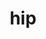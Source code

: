---
title: "hip"
layout: cache
categories: [package, v0.21.2]
meta: {"versions": ["5.4.3", "5.6.1"], "compilers": ["gcc@=11.3.0", "gcc@=11.4.0"], "oss": ["ubuntu20.04", "ubuntu22.04"], "platforms": ["linux"], "targets": ["x86_64_v3"], "stacks": ["e4s", "ml-linux-x86_64-rocm", "root"], "num_specs": 6, "num_specs_by_stack": {"root": 6, "e4s": 2, "ml-linux-x86_64-rocm": 4}}
spec_details: [{"hash": "4uuiybe7luuyx7nayolowntzrgeq7t24", "compiler": "gcc@=11.4.0", "versions": ["5.6.1"], "os": "ubuntu20.04", "platform": "linux", "target": "x86_64_v3", "variants": ["build_system=cmake", "build_type=Release", "~cuda", "generator=make", "~ipo", "patches=aee7249,c2ee21c,e73e91b", "+rocm"], "stacks": ["root", "e4s"], "size": "-", "tarball": "https://binaries.spack.io/v0.21.2/build_cache/linux-ubuntu20.04-x86_64_v3/gcc-11.4.0/hip-5.6.1/linux-ubuntu20.04-x86_64_v3-gcc-11.4.0-hip-5.6.1-4uuiybe7luuyx7nayolowntzrgeq7t24.spack"}, {"hash": "55tgjqku4uml2wyxk4f7c5l6gn2sk3zr", "compiler": "gcc@=11.4.0", "versions": ["5.4.3"], "os": "ubuntu20.04", "platform": "linux", "target": "x86_64_v3", "variants": ["build_system=cmake", "build_type=Release", "~cuda", "generator=make", "~ipo", "patches=5068750,c2ee21c,ca523f1,ddd86f0", "+rocm"], "stacks": ["root", "e4s"], "size": "-", "tarball": "https://binaries.spack.io/v0.21.2/build_cache/linux-ubuntu20.04-x86_64_v3/gcc-11.4.0/hip-5.4.3/linux-ubuntu20.04-x86_64_v3-gcc-11.4.0-hip-5.4.3-55tgjqku4uml2wyxk4f7c5l6gn2sk3zr.spack"}, {"hash": "sruljnxhw42xfdz4s5vhe4pz7lmakcw3", "compiler": "gcc@=11.3.0", "versions": ["5.6.1"], "os": "ubuntu22.04", "platform": "linux", "target": "x86_64_v3", "variants": ["build_system=cmake", "build_type=Release", "~cuda", "generator=make", "~ipo", "patches=aee7249,c2ee21c,e73e91b", "+rocm"], "stacks": ["root", "ml-linux-x86_64-rocm"], "size": "-", "tarball": "https://binaries.spack.io/v0.21.2/build_cache/linux-ubuntu22.04-x86_64_v3/gcc-11.3.0/hip-5.6.1/linux-ubuntu22.04-x86_64_v3-gcc-11.3.0-hip-5.6.1-sruljnxhw42xfdz4s5vhe4pz7lmakcw3.spack"}, {"hash": "e5nwmwbznof6z5w6xhlf64nggmclh3f4", "compiler": "gcc@=11.3.0", "versions": ["5.6.1"], "os": "ubuntu22.04", "platform": "linux", "target": "x86_64_v3", "variants": ["build_system=cmake", "build_type=Release", "~cuda", "generator=make", "~ipo", "patches=aee7249,c2ee21c,e73e91b", "+rocm"], "stacks": ["root", "ml-linux-x86_64-rocm"], "size": "-", "tarball": "https://binaries.spack.io/v0.21.2/build_cache/linux-ubuntu22.04-x86_64_v3/gcc-11.3.0/hip-5.6.1/linux-ubuntu22.04-x86_64_v3-gcc-11.3.0-hip-5.6.1-e5nwmwbznof6z5w6xhlf64nggmclh3f4.spack"}, {"hash": "rrmdflrvm2sdmugoxuzebzx2qj2kfxrh", "compiler": "gcc@=11.3.0", "versions": ["5.6.1"], "os": "ubuntu22.04", "platform": "linux", "target": "x86_64_v3", "variants": ["build_system=cmake", "build_type=Release", "~cuda", "generator=make", "~ipo", "patches=aee7249,c2ee21c,e73e91b", "+rocm"], "stacks": ["root", "ml-linux-x86_64-rocm"], "size": "-", "tarball": "https://binaries.spack.io/v0.21.2/build_cache/linux-ubuntu22.04-x86_64_v3/gcc-11.3.0/hip-5.6.1/linux-ubuntu22.04-x86_64_v3-gcc-11.3.0-hip-5.6.1-rrmdflrvm2sdmugoxuzebzx2qj2kfxrh.spack"}, {"hash": "xeqnsq33tkj4uop4d5dsotbe52nprbfc", "compiler": "gcc@=11.3.0", "versions": ["5.6.1"], "os": "ubuntu22.04", "platform": "linux", "target": "x86_64_v3", "variants": ["build_system=cmake", "build_type=Release", "~cuda", "generator=make", "~ipo", "patches=aee7249,c2ee21c,e73e91b", "+rocm"], "stacks": ["root", "ml-linux-x86_64-rocm"], "size": "-", "tarball": "https://binaries.spack.io/v0.21.2/build_cache/linux-ubuntu22.04-x86_64_v3/gcc-11.3.0/hip-5.6.1/linux-ubuntu22.04-x86_64_v3-gcc-11.3.0-hip-5.6.1-xeqnsq33tkj4uop4d5dsotbe52nprbfc.spack"}]
---